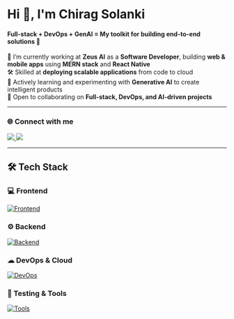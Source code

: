 <h1 align="left">Hi 👋, I'm Chirag Solanki</h1>
<h4 align="left">Full-stack + DevOps + GenAI = My toolkit for building end-to-end solutions 🚀</h4>

💼 I’m currently working at **Zeus AI** as a **Software Developer**, building **web & mobile apps** using **MERN stack** and **React Native**  
🛠 Skilled at **deploying scalable applications** from code to cloud  
🌱 Actively learning and experimenting with **Generative AI** to create intelligent products  
🤝 Open to collaborating on **Full-stack, DevOps, and AI-driven projects**  

---

<h3>🌐 Connect with me</h3>
<a href="mailto:chiragsolanki.me@gmail.com">
    <img src="https://skillicons.dev/icons?i=gmail" />
</a>
<a href="https://www.linkedin.com/in/chiragsdev/">
    <img src="https://skillicons.dev/icons?i=linkedin" />
</a>

---

## 🛠 Tech Stack  

### 💻 Frontend  
[![Frontend](https://skillicons.dev/icons?i=html,css,js,react,nextjs,redux,tailwind,reactnative&perline=8)](https://skillicons.dev)  

### ⚙ Backend  
[![Backend](https://skillicons.dev/icons?i=nodejs,express,prisma,postgres,mysql,mongodb&perline=8)](https://skillicons.dev)  

### ☁ DevOps & Cloud  
[![DevOps](https://skillicons.dev/icons?i=aws,docker,kubernetes,nginx,jenkins,prometheus,grafana,linux&perline=8)](https://skillicons.dev)  

### 🧪 Testing & Tools  
[![Tools](https://skillicons.dev/icons?i=postman,jest,git&perline=8)](https://skillicons.dev)  
